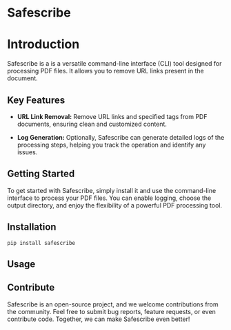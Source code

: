 # Safescribe

# Introduction

Safescribe is a is a versatile command-line interface (CLI) tool designed for  processing PDF files. It allows you to remove URL links present in the document. 

## Key Features

* **URL Link Removal:** Remove URL links and specified tags from PDF documents, ensuring clean and customized content.

* **Log Generation:** Optionally, Safescribe can generate detailed logs of the processing steps, helping you track the operation and identify any issues.

## Getting Started

To get started with Safescribe, simply install it and use the command-line interface to process your PDF files. You can enable logging, choose the output directory, and enjoy the flexibility of a powerful PDF processing tool.

## Installation

    pip install safescribe

## Usage

## Contribute

Safescribe is an open-source project, and we welcome contributions from the community. Feel free to submit bug reports, feature requests, or even contribute code. Together, we can make Safescribe even better!